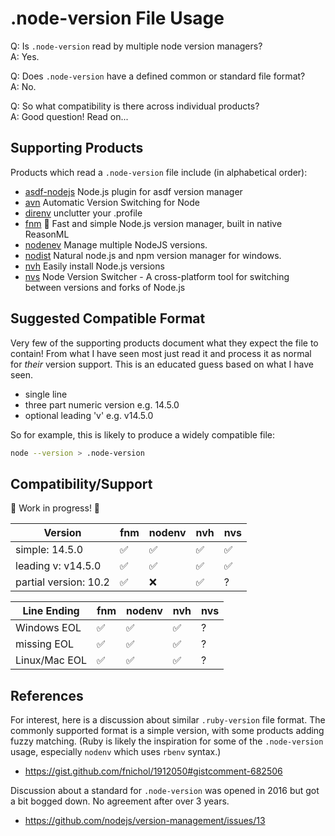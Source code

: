 # .node-version File Usage

Q: Is `.node-version` read by multiple node version managers?  
A: Yes.

Q: Does `.node-version` have a defined common or standard file format?  
A: No.

Q: So what compatibility is there across individual products?  
A: Good question! Read on...

## Supporting Products

Products which read a `.node-version` file include (in alphabetical order):

- [asdf-nodejs](https://github.com/asdf-vm/asdf-nodejs) Node.js plugin for asdf version manager
- [avn](https://github.com/wbyoung/avn) Automatic Version Switching for Node
- [direnv](https://github.com/direnv/direnv) unclutter your .profile
- [fnm](https://github.com/Schniz/fnm) 🚀 Fast and simple Node.js version manager, built in native ReasonML
- [nodenev](https://github.com/nodenv/nodenv) Manage multiple NodeJS versions.
- [nodist](https://github.com/nullivex/nodist) Natural node.js and npm version manager for windows.
- [nvh](https://github.com/shadowspawn/nvh) Easily install Node.js versions
- [nvs](https://github.com/jasongin/nvs) Node Version Switcher - A cross-platform tool for switching between versions and forks of Node.js

## Suggested Compatible Format

Very few of the supporting products document what they expect the file to contain! From what I have seen most just read it and process it as normal for _their_ version support. This is an educated guess based on what I have seen.

- single line
- three part numeric version e.g. 14.5.0
- optional leading 'v' e.g. v14.5.0

So for example, this is likely to produce a widely compatible file:

```bash
node --version > .node-version
```

## Compatibility/Support

🚧 Work in progress! 🚧

| Version  | fnm | nodenv | nvh | nvs |
| -------- | --- | ------ | --- | --- |
| simple: 14.5.0  | :white_check_mark:  | :white_check_mark:  | :white_check_mark:  | :white_check_mark:  |
| leading v: v14.5.0  | :white_check_mark:  | :white_check_mark:  | :white_check_mark:  | :white_check_mark:  |
| partial version: 10.2 | :white_check_mark:  | :x: | :white_check_mark:  |  ? |

| Line Ending  | fnm | nodenv | nvh | nvs |
| -------- | --- | ------ | --- | --- |
| Windows EOL  | :white_check_mark:  | :white_check_mark:  | :white_check_mark:  | ? |
| missing EOL | :white_check_mark:  | :white_check_mark:  | :white_check_mark:  | ? |
| Linux/Mac EOL | :white_check_mark:  | :white_check_mark:  | :white_check_mark:  | ? |

## References

For interest, here is a discussion about similar `.ruby-version` file format. The commonly supported format is a simple version, with some products adding fuzzy matching. (Ruby is likely the inspiration for some of the `.node-version` usage, especially `nodenv` which uses `rbenv` syntax.)

- <https://gist.github.com/fnichol/1912050#gistcomment-682506>

Discussion about a standard for `.node-version` was opened in 2016 but got a bit bogged down. No agreement after over 3 years.

- <https://github.com/nodejs/version-management/issues/13>
